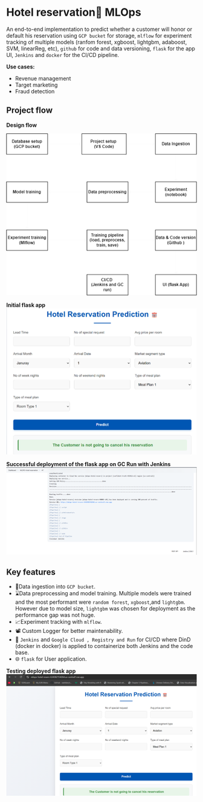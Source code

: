 # Hotel reservation🕋 MLOps

An end-to-end implementation to predict whether a customer will honor or default his reservation using `GCP bucket` for storage, `mlflow` for experiment tracking of multiple models (ranfom forest, xgboost, lightgbm, adaboost, SVM, linearReg, etc), `github` for code and data versioning, `flask` for the app UI, `Jenkins` and `docker` for the CI/CD pipeline.

**Use cases:**
-   Revenue management
-   Target marketing
-   Fraud detection

## Project flow

**Design flow**

![flow](./public/flow.png)


**Initial flask app**
![app test](./public/UI.png)


**Successful deployment of the flask app on GC Run with Jenkins** 
![successful deployment of app on GC Run](./public/Successful%20deployment%20of%20jenkins%20pipeline.png)


## Key features

-   💾Data ingestion into `GCP bucket`.
-   ⌛Data preprocessing and model training. Multiple models were trained and the most performant were `random forest`, `xgboost`,and `lightgbm`. However due to model size, `lightgbm` was chosen for deployment as the performance gap was not huge.
-   📈Experiment tracking with `mlflow`.
-   📽️ Custom Logger for better maintenability.
-   📲 `Jenkins` and `Google Cloud , Registry and Run` for CI/CD where DinD (docker in docker) is applied to containerize both Jenkins and the code base. 
-   🌐 `flask` for User application.

**Testing deployed flask app**
![Test deployed flask app](./public/Test%20deployed%20app.png)

